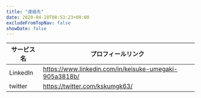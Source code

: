 ```yaml
---
title: "連絡先"
date: 2020-04-10T08:53:23+09:00
excludeFromTopNav: false
showDate: false
---
```


|サービス名|プロフィールリンク|
|-|-|
|LinkedIn|https://www.linkedin.com/in/keisuke-umegaki-905a3818b/|
|twitter|https://twitter.com/kskumgk63/|

